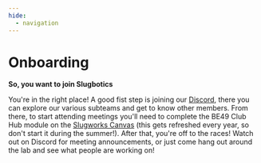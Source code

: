 ```yaml
---
hide:
  - navigation
---
```


# Onboarding

**So, you want to join Slugbotics**

You're in the right place! A good fist step is joining our
[Discord](https://discord.slugbotics.com), there you can explore our various
subteams and get to know other members. From there, to start attending meetings
you'll need to complete the BE49 Club Hub module on the
[Slugworks Canvas](https://canvas.ucsc.edu/courses/77701) (this gets refreshed
every year, so don't start it during the summer!). After that, you're off to the
races! Watch out on Discord for meeting announcements, or just come hang out
around the lab and see what people are working on!
